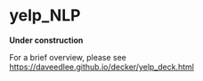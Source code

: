 # yelp_NLP
<b>Under construction</b>

For a brief overview, please see https://daveedlee.github.io/decker/yelp_deck.html
